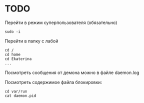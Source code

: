 # TODO
Перейти в режим суперпользователя (обязательно)

```
sudo -i
```

Перейти в папку с лабой
```
cd /
cd home
cd Ekaterina
...
```

Посмотреть сообщения от демона можно в файле daemon.log  

Посмотреть содержимое файла блокировки:
```
cd var/run
cat daemon.pid
```
